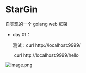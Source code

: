 # StarGin
自实现的一个 golang  web 框架

- day 01：

  测试：curl http://localhost:9999/

  ​			curl http://localhost:9999/hello

![image.png](http://ww1.sinaimg.cn/large/007oj4nPly1gkgk9elgjvj30j205cdg0.jpg)

